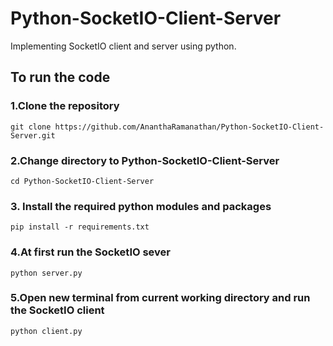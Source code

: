 # Python-SocketIO-Client-Server
Implementing SocketIO client and server using python.

## To run the code
    
### 1.Clone the repository

    git clone https://github.com/AnanthaRamanathan/Python-SocketIO-Client-Server.git
        
### 2.Change directory to Python-SocketIO-Client-Server

    cd Python-SocketIO-Client-Server
    
### 3. Install the required python modules and packages
    
    pip install -r requirements.txt
    
### 4.At first run the SocketIO sever
    
    python server.py
    
### 5.Open new terminal from current working directory and run the SocketIO client 

    python client.py
    
    
    
    
    
 


